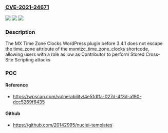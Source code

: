 ### [CVE-2021-24671](https://cve.mitre.org/cgi-bin/cvename.cgi?name=CVE-2021-24671)
![](https://img.shields.io/static/v1?label=Product&message=MX%20Time%20Zone%20Clocks&color=blue)
![](https://img.shields.io/static/v1?label=Version&message=3.4.1%3C%203.4.1%20&color=brighgreen)
![](https://img.shields.io/static/v1?label=Vulnerability&message=CWE-79%20Cross-site%20Scripting%20(XSS)&color=brighgreen)

### Description

The MX Time Zone Clocks WordPress plugin before 3.4.1 does not escape the time_zone attribute of the mxmtzc_time_zone_clocks shortcode, allowing users with a role as low as Contributor to perform Stored Cross-Site Scripting attacks

### POC

#### Reference
- https://wpscan.com/vulnerability/4e51dffa-027d-4f3d-a190-dcc5269f6435

#### Github
- https://github.com/20142995/nuclei-templates

